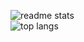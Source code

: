 ![readme stats](https://github-readme-stats.vercel.app/api?username=jdszekeres&show_icons=true&theme=blueberry)
<br>
![top langs](https://github-readme-stats.vercel.app/api/top-langs/?username=jdszekeres)
<!--
**jdszekeres/jdszekeres** is a ✨ _special_ ✨ repository because its `README.md` (this file) appears on your GitHub profile.

Here are some ideas to get you started:

- 🔭 I’m currently working on ...
- 🌱 I’m currently learning ...
- 👯 I’m looking to collaborate on ...
- 🤔 I’m looking for help with ...
- 💬 Ask me about ...
- 📫 How to reach me: ...
- 😄 Pronouns: ...
- ⚡ Fun fact: ...
-->
